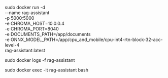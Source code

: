 sudo docker run -d \
  --name rag-assistant \
  -p 5000:5000 \
  -e CHROMA_HOST=10.0.0.4 \
  -e CHROMA_PORT=8040 \
  -e DOCUMENTS_PATH=/app/documents \
  -e ONNX_MODEL_PATH=/app/cpu_and_mobile/cpu-int4-rtn-block-32-acc-level-4 \
  rag-assistant:latest


  sudo docker logs -f rag-assistant

  sudo docker exec -it rag-assistant bash